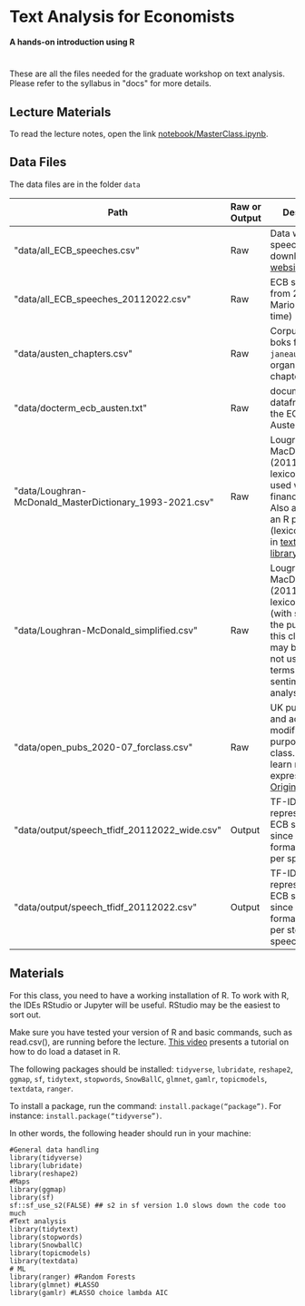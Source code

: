 # Text Analysis for Economists
**A hands-on introduction using R**

#

These are all the files needed for the graduate workshop on text analysis. Please refer to the syllabus in "docs" for more details.

## Lecture Materials

To read the lecture notes, open the link [notebook/MasterClass.ipynb](https://github.com/valeriarueda/teach_textanalysis22/blob/main/notebook/MasterClass.ipynb).


## Data Files
The data files are in the folder `data`

| Path|  Raw or Output| Description|
| -----| ----- | -----|
| "data/all_ECB_speeches.csv"|  Raw |  Data with all ECB speeches, downloaded [ECB website](https://www.ecb.europa.eu/press/key/html/downloads.en.html) |
| "data/all_ECB_speeches_20112022.csv" | Raw| ECB speeches from 2011 (since Mario Draghi's time) |
| "data/austen_chapters.csv" | Raw|  Corpus of Austen boks from `janeaustenr`, organised as one chapter per line |
| "data/docterm_ecb_austen.txt" | Raw|  document-term dataframe mixing the ECB and Austen corpus |
| "data/Loughran-McDonald_MasterDictionary_1993-2021.csv"  | Raw | Lougran and MacDocnald (2011) sentiment lexicon to be used with financial docs. Also available as an R package (lexicon_loughran in [textdata  library](https://emilhvitfeldt.github.io/textdata/index.html)) |
| "data/Loughran-McDonald_simplified.csv" | Raw | Lougran and MacDocnald (2011) sentiment lexicon simplified (with stems), for the purpose of this class only. It may be better to not use stemmed terms for sentiment analysis. |
| "data/open_pubs_2020-07_forclass.csv" | Raw | UK pub names and addressed, modified for the purpose of the class. Used to learn regular expressions.  [Original here](https://www.getthedata.com/open-pubs). |
| "data/output/speech_tfidf_20112022_wide.csv" | Output| TF-IDF matrix representation of ECB speeches since 2011. Wide format (one line per speech)|
|"data/output/speech_tfidf_20112022.csv" | Output|   TF-IDF matrix representation of ECB speeches since 2011. Long format (one line per stem $\times$ speech)|

## Materials
For this class, you need to have a working installation of R. To work with R, the IDEs RStudio or Jupyter will be useful. RStudio may be the easiest to sort out.

Make sure you have tested your version of R and basic commands, such as read.csv(), are running before the lecture. [This video](https://youtu.be/Eq8Xnueb-50) presents a tutorial on how to do load a dataset in R.

The following packages should be installed: `tidyverse`, `lubridate`, `reshape2`, `ggmap`, `sf`, `tidytext`, `stopwords`, `SnowBallC`, `glmnet`, `gamlr`, `topicmodels`, `textdata`, `ranger`.

To install a package, run the command: `install.package(“package”)`. For instance: `install.package(“tidyverse”)`.

In other words, the following header should run in your machine:

```
#General data handling
library(tidyverse)
library(lubridate)
library(reshape2)
#Maps
library(ggmap)
library(sf)
sf::sf_use_s2(FALSE) ## s2 in sf version 1.0 slows down the code too much
#Text analysis
library(tidytext)
library(stopwords)
library(SnowballC)
library(topicmodels)
library(textdata)
# ML 
library(ranger) #Random Forests
library(glmnet) #LASSO
library(gamlr) #LASSO choice lambda AIC

```
